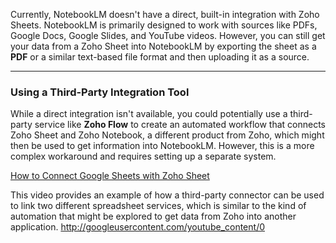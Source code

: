 Currently, NotebookLM doesn't have a direct, built-in integration with Zoho Sheets. NotebookLM is primarily designed to work with sources like PDFs, Google Docs, Google Slides, and YouTube videos. However, you can still get your data from a Zoho Sheet into NotebookLM by exporting the sheet as a **PDF** or a similar text-based file format and then uploading it as a source.

***

### Using a Third-Party Integration Tool
While a direct integration isn't available, you could potentially use a third-party service like **Zoho Flow** to create an automated workflow that connects Zoho Sheet and Zoho Notebook, a different product from Zoho, which might then be used to get information into NotebookLM. However, this is a more complex workaround and requires setting up a separate system.

[How to Connect Google Sheets with Zoho Sheet](https://www.youtube.com/watch?v=sLkeRgvoG58)

This video provides an example of how a third-party connector can be used to link two different spreadsheet services, which is similar to the kind of automation that might be explored to get data from Zoho into another application.
http://googleusercontent.com/youtube_content/0